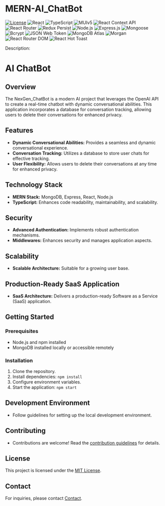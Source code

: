 # MERN-AI_ChatBot

[![License](https://img.shields.io/badge/license-MIT-blue.svg)](https://github.com/KulkarniShrinivas/social-media-app/blob/main/LICENSE) 
![React](https://img.shields.io/badge/-React-61DAFB?logo=react&logoColor=white) 
![TypeScript](https://img.shields.io/badge/-TypeScript-007ACC?logo=typescript&logoColor=white)
![MUIv5](https://img.shields.io/badge/-MUIv5-0081CB?logo=material-ui&logoColor=white)
![React Context API](https://img.shields.io/badge/-React_Context_API-61DAFB?logo=react&logoColor=white)
![React Router](https://img.shields.io/badge/-React_Router-CA4245?logo=react-router&logoColor=white)  ![Redux Persist](https://img.shields.io/badge/-Redux_Persist-764ABC?logo=redux&logoColor=white)  ![Node.js](https://img.shields.io/badge/-Node.js-339933?logo=node.js&logoColor=white) ![Express.js](https://img.shields.io/badge/-Express.js-000000?logo=express&logoColor=white) ![Mongoose](https://img.shields.io/badge/-Mongoose-880000?logo=mongodb&logoColor=white)  ![Bcrypt](https://img.shields.io/badge/-Bcrypt-004080?logo=npm&logoColor=white) ![JSON Web Token](https://img.shields.io/badge/-JSON_Web_Token-000000?logo=json-web-tokens&logoColor=white)  ![MongoDB Atlas](https://img.shields.io/badge/-MongoDB_Atlas-47A248?logo=mongodb&logoColor=white) ![Morgan](https://img.shields.io/badge/-Morgan-000000?logo=node.js&logoColor=white)          ![React Router DOM](https://img.shields.io/badge/-React%20Router%20DOM-CA4245?logo=react-router&logoColor=white) ![React Hot Toast](https://img.shields.io/badge/-React%20Hot%20Toast-FF4848?logo=react&logoColor=white)








Description:
# AI ChatBot

## Overview

The NexGen_ChatBot is a modern AI project that leverages the OpenAI API to create a real-time chatbot with dynamic conversational abilities. This application incorporates a database for conversation tracking, allowing users to delete their conversations for enhanced privacy.

## Features

- **Dynamic Conversational Abilities:** Provides a seamless and dynamic conversational experience.
- **Conversation Tracking:** Utilizes a database to store user chats for effective tracking.
- **User Flexibility:** Allows users to delete their conversations at any time for enhanced privacy.

## Technology Stack

- **MERN Stack:** MongoDB, Express, React, Node.js
- **TypeScript:** Enhances code readability, maintainability, and scalability.

## Security

- **Advanced Authentication:** Implements robust authentication mechanisms.
- **Middlewares:** Enhances security and manages application aspects.

## Scalability

- **Scalable Architecture:** Suitable for a growing user base.

## Production-Ready SaaS Application

- **SaaS Architecture:** Delivers a production-ready Software as a Service (SaaS) application.

## Getting Started

### Prerequisites

- Node.js and npm installed
- MongoDB installed locally or accessible remotely

### Installation

1. Clone the repository.
2. Install dependencies: `npm install`
3. Configure environment variables.
4. Start the application: `npm start`

## Development Environment

- Follow guidelines for setting up the local development environment.

## Contributing

- Contributions are welcome! Read the [contribution guidelines](CONTRIBUTING.md) for details.

## License

This project is licensed under the [MIT License](LICENSE).



## Contact

For inquiries, please contact [Contact](mailto:kulkarnishrinivas99@gmail.com).



